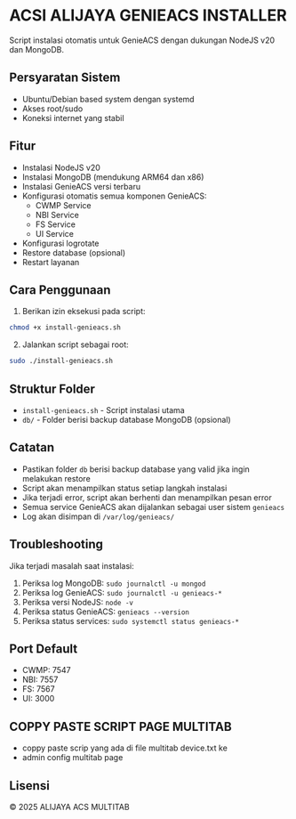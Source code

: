# ACSI ALIJAYA GENIEACS INSTALLER

Script instalasi otomatis untuk GenieACS dengan dukungan NodeJS v20 dan MongoDB.

## Persyaratan Sistem
- Ubuntu/Debian based system dengan systemd
- Akses root/sudo
- Koneksi internet yang stabil

## Fitur
- Instalasi NodeJS v20
- Instalasi MongoDB (mendukung ARM64 dan x86)
- Instalasi GenieACS versi terbaru
- Konfigurasi otomatis semua komponen GenieACS:
  - CWMP Service
  - NBI Service
  - FS Service
  - UI Service
- Konfigurasi logrotate
- Restore database (opsional)
- Restart layanan

## Cara Penggunaan

1. Berikan izin eksekusi pada script:
```bash
chmod +x install-genieacs.sh
```

2. Jalankan script sebagai root:
```bash
sudo ./install-genieacs.sh
```

## Struktur Folder
- `install-genieacs.sh` - Script instalasi utama
- `db/` - Folder berisi backup database MongoDB (opsional)

## Catatan
- Pastikan folder `db` berisi backup database yang valid jika ingin melakukan restore
- Script akan menampilkan status setiap langkah instalasi
- Jika terjadi error, script akan berhenti dan menampilkan pesan error
- Semua service GenieACS akan dijalankan sebagai user sistem `genieacs`
- Log akan disimpan di `/var/log/genieacs/`

## Troubleshooting
Jika terjadi masalah saat instalasi:
1. Periksa log MongoDB: `sudo journalctl -u mongod`
2. Periksa log GenieACS: `sudo journalctl -u genieacs-*`
3. Periksa versi NodeJS: `node -v`
4. Periksa status GenieACS: `genieacs --version`
5. Periksa status services: `sudo systemctl status genieacs-*`

## Port Default
- CWMP: 7547
- NBI: 7557
- FS: 7567
- UI: 3000

## COPPY PASTE SCRIPT PAGE MULTITAB
- coppy paste scrip yang ada di file multitab device.txt ke 
- admin config multitab page 

## Lisensi
© 2025 ALIJAYA ACS MULTITAB